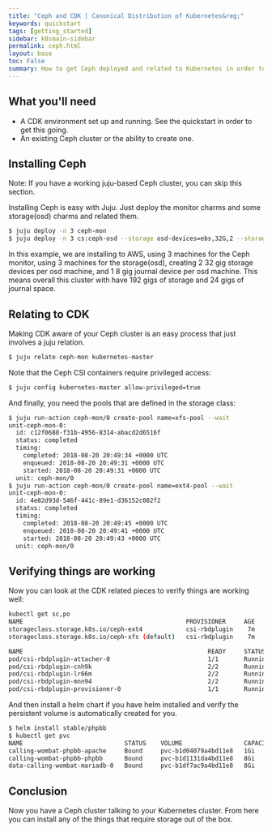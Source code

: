 ```yaml
---
title: "Ceph and CDK | Canonical Distribution of Kubernetes&reg;"
keywords: quickstart
tags: [getting_started]
sidebar: k8smain-sidebar
permalink: ceph.html
layout: base
toc: False
summary: How to get Ceph deployed and related to Kubernetes in order to have a default storage class. This allows for easy storage allocation.
---
```

## What you'll need

  * A CDK environment set up and running. See the quickstart in order to get this going.
  * An existing Ceph cluster or the ability to create one.

## Installing Ceph

Note: If you have a working juju-based Ceph cluster, you can skip this section.

Installing Ceph is easy with Juju. Just deploy the monitor charms and some storage(osd) charms and related them.

```bash
$ juju deploy -n 3 ceph-mon
$ juju deploy -n 3 cs:ceph-osd --storage osd-devices=ebs,32G,2 --storage osd-journals=ebs,8G,1
```

In this example, we are installing to AWS, using 3 machines for the Ceph monitor, using 3 machines
for the storage(osd), creating 2 32 gig storage devices per osd machine, and 1 8 gig journal device
per osd machine. This means overall this cluster with have 192 gigs of storage and 24 gigs of journal
space.

## Relating to CDK

Making CDK aware of your Ceph cluster is an easy process that just involves a juju relation.

```bash
$ juju relate ceph-mon kubernetes-master
```

Note that the Ceph CSI containers require privileged access:

```bash
$ juju config kubernetes-master allow-privileged=true
```

And finally, you need the pools that are defined in the storage class:

```bash
$ juju run-action ceph-mon/0 create-pool name=xfs-pool --wait
unit-ceph-mon-0:
  id: c12f0688-f31b-4956-8314-abacd2d6516f
  status: completed
  timing:
    completed: 2018-08-20 20:49:34 +0000 UTC
    enqueued: 2018-08-20 20:49:31 +0000 UTC
    started: 2018-08-20 20:49:31 +0000 UTC
  unit: ceph-mon/0
$ juju run-action ceph-mon/0 create-pool name=ext4-pool --wait
unit-ceph-mon-0:
  id: 4e82d93d-546f-441c-89e1-d36152c082f2
  status: completed
  timing:
    completed: 2018-08-20 20:49:45 +0000 UTC
    enqueued: 2018-08-20 20:49:41 +0000 UTC
    started: 2018-08-20 20:49:43 +0000 UTC
  unit: ceph-mon/0
```

## Verifying things are working

Now you can look at the CDK related pieces to verify things are working well:

```bash
kubectl get sc,po
NAME                                             PROVISIONER     AGE
storageclass.storage.k8s.io/ceph-ext4            csi-rbdplugin    7m
storageclass.storage.k8s.io/ceph-xfs (default)   csi-rbdplugin    7m

NAME                                                   READY     STATUS    RESTARTS   AGE
pod/csi-rbdplugin-attacher-0                           1/1       Running   0          7m
pod/csi-rbdplugin-cnh9k                                2/2       Running   0          7m
pod/csi-rbdplugin-lr66m                                2/2       Running   0          7m
pod/csi-rbdplugin-mnn94                                2/2       Running   0          7m
pod/csi-rbdplugin-provisioner-0                        1/1       Running   0          7m
```

And then install a helm chart if you have helm installed and verify the persistent volume is automatically created for you.

```bash
$ helm install stable/phpbb
$ kubectl get pvc
NAME                            STATUS    VOLUME                 CAPACITY   ACCESS MODES   STORAGECLASS   AGE
calling-wombat-phpbb-apache     Bound     pvc-b1d04079a4bd11e8   1Gi        RWO            ceph-xfs       34s
calling-wombat-phpbb-phpbb      Bound     pvc-b1d1131da4bd11e8   8Gi        RWO            ceph-xfs       34s
data-calling-wombat-mariadb-0   Bound     pvc-b1df7ac9a4bd11e8   8Gi        RWO            ceph-xfs       34s
```

## Conclusion

Now you have a Ceph cluster talking to your Kubernetes cluster. From here
you can install any of the things that require storage out of the box.